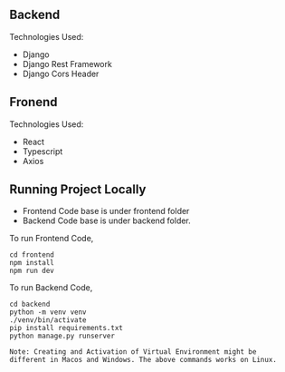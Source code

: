## Backend

Technologies Used:

- Django
- Django Rest Framework
- Django Cors Header

## Fronend

Technologies Used:

- React
- Typescript
- Axios

## Running Project Locally

- Frontend Code base is under frontend folder
- Backend Code base is under backend folder.

To run Frontend Code,

```shell
cd frontend
npm install
npm run dev
```

To run Backend Code,

```shell
cd backend
python -m venv venv
./venv/bin/activate
pip install requirements.txt
python manage.py runserver
```

`Note: Creating and Activation of Virtual Environment might be different in Macos and Windows. The above commands works on Linux.`
